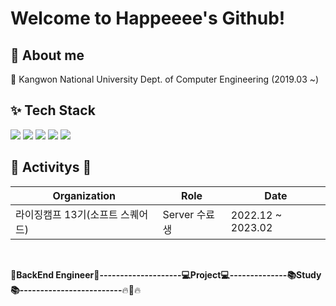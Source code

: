 # Welcome to Happeeee's Github!

## :raising_hand: About me
:school: Kangwon National University Dept. of Computer Engineering (2019.03 ~)

## :sparkles: Tech Stack
 <img src="https://img.shields.io/badge/JAVA-FF9E0F?style=flat-square&logo=java&logoColor=white"/> <img src="https://img.shields.io/badge/C++-00599C?style=flat-square&logo=c++&logoColor=white"/> <img src="https://img.shields.io/badge/Spring Boot-6DB33F?style=flat-square&logo=Spring Boot&logoColor=white"/> <img src="https://img.shields.io/badge/MySQL-4479A1?style=flat-square&logo=MySQL&logoColor=white"/> <img src="https://img.shields.io/badge/AWS-232F3E?style=flat-square&logo=Amazon AWS&logoColor=white"/> 

## :running: Activitys :running:
|Organization|Role|Date|
 |---|---|---|
|라이징캠프 13기(소프트 스퀘어드)|Server 수료생|2022.12 ~ 2023.02|

</br>

:star2:**BackEnd Engineer:star2:--------------------:computer:Project:computer:--------------:books:Study:books:-------------------------**:fire::running::fire:

